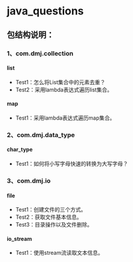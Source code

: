 # java_questions

## 包结构说明：

### 1、com.dmj.collection
#### list

* Test1：怎么将List集合中的元素去重？
* Test2：采用lambda表达式遍历list集合。

#### map

* Test1：采用lambda表达式遍历map集合。

### 2、com.dmj.data_type
#### char_type

* Test1：如何将小写字母快速的转换为大写字母？

### 3、com.dmj.io
#### file
* Test1：创建文件的三个方式。
* Test2：获取文件基本信息。
* Test3：目录操作以及文件删除。
#### io_stream
* Test1：使用stream流读取文本信息。
